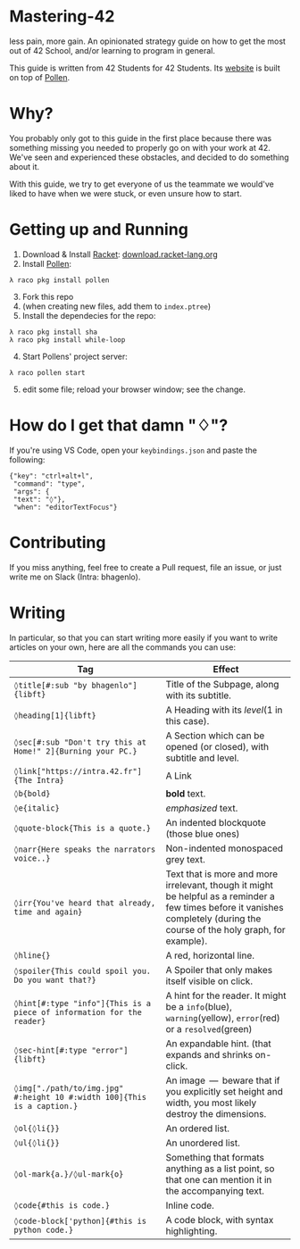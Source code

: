 # Mastering-42
less pain, more gain. An opinionated strategy guide on how to get the most out of 42 School, and/or learning to program in general.

This guide is written from 42 Students for 42 Students. 
Its [website](https://haglobah.github.io/Mastering-42) is built on top of [Pollen](https://pollenpub.com). 

# Why?
You probably only got to this guide in the first place because there was something missing you needed to properly go on with your work at 42. 
We've seen and experienced these obstacles, and decided to do something about it. 

With this guide, we try to get everyone of us the teammate we would've liked to have when we were stuck, or even unsure how to start. 

# Getting up and Running

1. Download & Install [Racket](https://racket-lang.org): [download.racket-lang.org](https://download.racket-lang.org)
2. Install [Pollen](https://pollenpub.com):
```
λ raco pkg install pollen
```
3. Fork this repo
4. (when creating new files, add them to ```index.ptree```)
4. Install the dependecies for the repo:
```
λ raco pkg install sha
λ raco pkg install while-loop
```
4. Start Pollens' project server:
```
λ raco pollen start
```
5. edit some file; reload your browser window; see the change.

# How do I get that damn "♢"?
If you're using VS Code, open your ```keybindings.json``` and paste the following:
```
{"key": "ctrl+alt+l",
 "command": "type",
 "args": {
 "text": "◊"},
 "when": "editorTextFocus"}
 ```

# Contributing

If you miss anything, feel free to create a Pull request, file an issue, or just write me on Slack (Intra: bhagenlo). 

# Writing

In particular, so that you can start writing more easily if you want to write articles on your own, here are all the commands you can use:

| Tag | Effect |
|------------------------------|-----------------------------------------------------------------|
| ```◊title[#:sub "by bhagenlo"]{libft}``` | Title of the Subpage, along with its subtitle. |
| ```◊heading[1]{libft}``` | A Heading with its _level_(1 in this case). |
| ```◊sec[#:sub "Don't try this at Home!" 2]{Burning your PC.}``` | A Section which can be opened (or closed), with subtitle and level. |
| ```◊link["https://intra.42.fr"]{The Intra}``` | A Link |
| ```◊b{bold}``` | **bold** text. |
| ```◊e{italic}``` | _emphasized_ text. |
| ```◊quote-block{This is a quote.}``` | An indented blockquote (those blue ones) |
| ```◊narr{Here speaks the narrators voice..}``` | Non-indented monospaced grey text. |
| ```◊irr{You've heard that already, time and again}``` | Text that is more and more irrelevant, though it might be helpful as a reminder a few times before it vanishes completely (during the course of the holy graph, for example). |
| ```◊hline{}``` | A red, horizontal line. |
| ```◊spoiler{This could spoil you. Do you want that?}``` | A Spoiler that only makes itself visible on click. |
| ```◊hint[#:type "info"]{This is a piece of information for the reader}``` | A hint for the reader. It might be a ```info```(blue), ```warning```(yellow), ```error```(red) or a ```resolved```(green) |
| ```◊sec-hint[#:type "error"]{libft}``` | An expandable hint. (that expands and shrinks on-click.|
| ```◊img["./path/to/img.jpg" #:height 10 #:width 100]{This is a caption.}``` | An image  —  beware that if you explicitly set height and width, you most likely destroy the dimensions.|
| ```◊ol{◊li{}}``` | An ordered list. |
| ```◊ul{◊li{}}``` | An unordered list. |
| ```◊ol-mark{a.}/◊ul-mark{o}``` | Something that formats anything as a list point, so that one can mention it in the accompanying text.|
| ```◊code{#this is code.}``` | Inline code. |
| ```◊code-block['python]{#this is python code.}``` | A code block, with syntax highlighting.|

